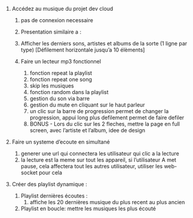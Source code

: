 1. Accédez au musique du projet dev cloud
    1. pas de connexion necessaire
    2. Presentation similaire a :
        
        
    3. Afficher les derniers sons, artistes et albums de la sorte (1 ligne par type) [Défilement horizontale jusqu’a 10 élèments]
        
        
    4. Faire un lecteur mp3 fonctionnel 
        
        
        1. fonction repeat la playlist
        2. fonction repeat one song
        3. skip les musiques
        4. fonction random dans la playlist
        5. gestion du son via barre
        6. gestion du mute en cliquant sur le haut parleur
        7. un clic sur la barre de progression permet de changer la progression, appui long plus defilement permet de faire defiler
        8. BONUS - Lors du clic sur les 2 fleches, mettre la page en full screen, avec l’artiste et l’album, idee de design
            
            
2. Faire un systeme d’ecoute en simultané
    1. generer une url qui connectera les utilisateur qui clic a la lecture
    2. la lecture est la meme sur tout les appareil, si l’utilisateur A met pause, cela affectera tout les autres utilisateur, utiliser les web-socket pour cela
3. Créer des playlist dynamique :
    1. Playlist dernières écoutes :
        1. affiche les 20 dernières musique du plus recent au plus ancien
    2. Playlist en boucle: mettre les musiques les plus écouté